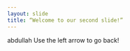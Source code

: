 ```yaml
---
layout: slide
title: “Welcome to our second slide!”
---
```

abdullah
Use the left arrow to go back!
